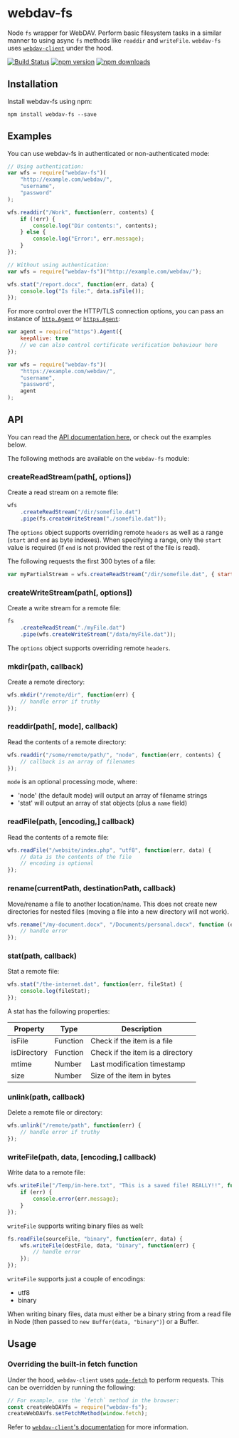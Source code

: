 # webdav-fs
Node `fs` wrapper for WebDAV. Perform basic filesystem tasks in a similar manner to using async `fs` methods like `readdir` and `writeFile`. `webdav-fs` uses [`webdav-client`](https://github.com/perry-mitchell/webdav-client) under the hood.

[![Build Status](https://travis-ci.org/perry-mitchell/webdav-fs.svg)](https://travis-ci.org/perry-mitchell/webdav-fs) [![npm version](https://badge.fury.io/js/webdav-fs.svg)](https://www.npmjs.com/package/webdav-fs) [![npm downloads](https://img.shields.io/npm/dm/webdav-fs.svg)](https://www.npmjs.com/package/webdav-fs)

## Installation

Install webdav-fs using npm:

```
npm install webdav-fs --save
```

## Examples

You can use webdav-fs in authenticated or non-authenticated mode:

```javascript
// Using authentication:
var wfs = require("webdav-fs")(
    "http://example.com/webdav/",
    "username",
    "password"
);

wfs.readdir("/Work", function(err, contents) {
    if (!err) {
        console.log("Dir contents:", contents);
    } else {
        console.log("Error:", err.message);
    }
});
```

```javascript
// Without using authentication:
var wfs = require("webdav-fs")("http://example.com/webdav/");

wfs.stat("/report.docx", function(err, data) {
    console.log("Is file:", data.isFile());
});
```

For more control over the HTTP/TLS connection options, you can pass an instance of [`http.Agent`](https://nodejs.org/api/http.html#http_class_http_agent)
 or [`https.Agent`](https://nodejs.org/api/https.html#https_class_https_agent):

```javascript
var agent = require("https").Agent({
    keepAlive: true
    // we can also control certificate verification behaviour here
});

var wfs = require("webdav-fs")(
    "https://example.com/webdav/",
    "username",
    "password",
    agent
);
```


## API

You can read the [API documentation here](https://github.com/perry-mitchell/webdav-fs/blob/master/API.md), or check out the examples below.

The following methods are available on the `webdav-fs` module:

### createReadStream(path[, options])

Create a read stream on a remote file:

```javascript
wfs
    .createReadStream("/dir/somefile.dat")
    .pipe(fs.createWriteStream("./somefile.dat"));
```

The `options` object supports overriding remote `headers` as well as a range (`start` and `end` as byte indexes). When specifying a range, only the `start` value is required (if `end` is not provided the rest of the file is read).

The following requests the first 300 bytes of a file:

```javascript
var myPartialStream = wfs.createReadStream("/dir/somefile.dat", { start: 0, end: 299 });
```

### createWriteStream(path[, options])

Create a write stream for a remote file:

```javascript
fs
    .createReadStream("./myFile.dat")
    .pipe(wfs.createWriteStream("/data/myFile.dat"));
```

The `options` object supports overriding remote `headers`.

### mkdir(path, callback)

Create a remote directory:

```javascript
wfs.mkdir("/remote/dir", function(err) {
    // handle error if truthy
});
```

### readdir(path[, mode], callback)

Read the contents of a remote directory:

```javascript
wfs.readdir("/some/remote/path/", "node", function(err, contents) {
    // callback is an array of filenames
});
```

`mode` is an optional processing mode, where:

 * 'node' (the default mode) will output an array of filename strings
 * 'stat' will output an array of stat objects (plus a `name` field)

### readFile(path, [encoding,] callback)

Read the contents of a remote file:

```javascript
wfs.readFile("/website/index.php", "utf8", function(err, data) {
    // data is the contents of the file
    // encoding is optional
});
```

### rename(currentPath, destinationPath, callback)

Move/rename a file to another location/name. This does not create new directories for nested files (moving a file into a new directory will not work).

```javascript
wfs.rename("/my-document.docx", "/Documents/personal.docx", function (err) {
    // handle error
});
```

### stat(path, callback)

Stat a remote file:

```javascript
wfs.stat("/the-internet.dat", function(err, fileStat) {
    console.log(fileStat);
});
```

A stat has the following properties:

| Property | Type | Description |
| -------- | ---- | ----------- |
| isFile   | Function | Check if the item is a file |
| isDirectory | Function | Check if the item is a directory |
| mtime | Number | Last modification timestamp |
| size | Number | Size of the item in bytes |

### unlink(path, callback)

Delete a remote file or directory:

```javascript
wfs.unlink("/remote/path", function(err) {
    // handle error if truthy
});
```

### writeFile(path, data, [encoding,] callback)

Write data to a remote file:

```javascript
wfs.writeFile("/Temp/im-here.txt", "This is a saved file! REALLY!!", function(err) {
    if (err) {
        console.error(err.message);
    }
});
```

`writeFile` supports writing binary files as well:

```javascript
fs.readFile(sourceFile, "binary", function(err, data) {
    wfs.writeFile(destFile, data, "binary", function(err) {
        // handle error
    });
});
```

`writeFile` supports just a couple of encodings:
 * utf8
 * binary

When writing binary files, data must either be a binary string from a read file in Node (then passed to `new Buffer(data, "binary")`) or a Buffer.

## Usage

### Overriding the built-in fetch function
Under the hood, `webdav-client` uses [`node-fetch`](https://github.com/bitinn/node-fetch) to perform requests. This can be overridden by running the following:

```js
// For example, use the `fetch` method in the browser:
const createWebDAVfs = require("webdav-fs");
createWebDAVfs.setFetchMethod(window.fetch);
```

Refer to [`webdav-client`'s documentation](https://github.com/perry-mitchell/webdav-client#overriding-the-built-in-fetch-function) for more information.
